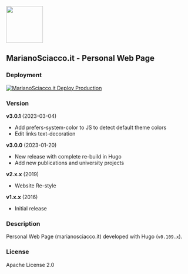 <img src="https://marianosciacco.it/images/logo-v3-light.png" width="100">

## MarianoSciacco.it - Personal Web Page

### Deployment

[![MarianoSciacco.it Deploy Production](https://github.com/Maxelweb/MarianoSciacco.it/actions/workflows/deploy.yml/badge.svg?branch=master)](https://github.com/Maxelweb/MarianoSciacco.it/actions/workflows/deploy.yml)

### Version

**v3.0.1** (2023-03-04)

- Add prefers-system-color to JS to detect default theme colors
- Edit links text-decoration

**v3.0.0** (2023-01-20)

- New release with complete re-build in Hugo
- Add new publications and university projects

**v2.x.x** (2019)

- Website Re-style

**v1.x.x** (2016)

- Initial release

### Description

Personal Web Page (marianosciacco.it) developed with Hugo (`v0.109.x`). 

### License

Apache License 2.0
